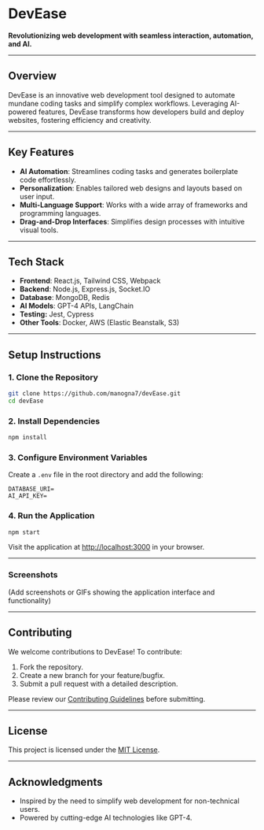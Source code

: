 # **DevEase**

**Revolutionizing web development with seamless interaction, automation, and AI.**

---

## **Overview**

DevEase is an innovative web development tool designed to automate mundane coding tasks and simplify complex workflows. Leveraging AI-powered features, DevEase transforms how developers build and deploy websites, fostering efficiency and creativity.

---

## **Key Features**

- **AI Automation**: Streamlines coding tasks and generates boilerplate code effortlessly.
- **Personalization**: Enables tailored web designs and layouts based on user input.
- **Multi-Language Support**: Works with a wide array of frameworks and programming languages.
- **Drag-and-Drop Interfaces**: Simplifies design processes with intuitive visual tools.

---

## **Tech Stack**

- **Frontend**: React.js, Tailwind CSS, Webpack
- **Backend**: Node.js, Express.js, Socket.IO
- **Database**: MongoDB, Redis
- **AI Models**: GPT-4 APIs, LangChain
- **Testing:** Jest, Cypress
- **Other Tools**: Docker, AWS (Elastic Beanstalk, S3)

---

## **Setup Instructions**

### **1. Clone the Repository**
```bash
git clone https://github.com/manogna7/devEase.git
cd devEase
```

### **2. Install Dependencies**
```bash
npm install
```

### **3. Configure Environment Variables**
Create a `.env` file in the root directory and add the following:
```
DATABASE_URI=
AI_API_KEY=
```

### **4. Run the Application**
```bash
npm start
```

Visit the application at [http://localhost:3000](http://localhost:3000) in your browser.

---

### **Screenshots**
(Add screenshots or GIFs showing the application interface and functionality)

---

## **Contributing**

We welcome contributions to DevEase! To contribute:
1. Fork the repository.
2. Create a new branch for your feature/bugfix.
3. Submit a pull request with a detailed description.

Please review our [Contributing Guidelines](./CONTRIBUTING.md) before submitting.

---

## **License**

This project is licensed under the [MIT License](./LICENSE).

---

## **Acknowledgments**

- Inspired by the need to simplify web development for non-technical users.
- Powered by cutting-edge AI technologies like GPT-4.
